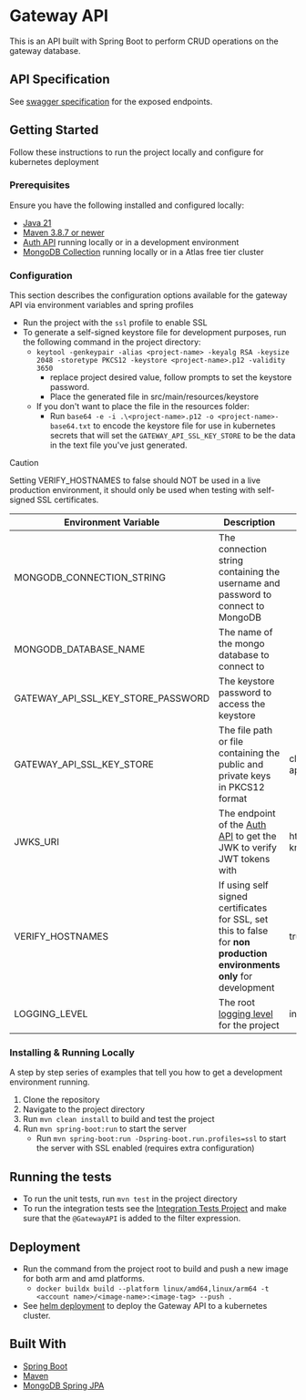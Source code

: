 # Gateway API

This is an API built with Spring Boot to perform CRUD operations on the gateway database.

## API Specification
See [swagger specification](https://app.swaggerhub.com/apis/CameronWard301/Communication_APIs/1.0.3#/Communication%20Gateway%20API) for the exposed endpoints.

## Getting Started

Follow these instructions to run the project locally and configure for kubernetes deployment

### Prerequisites

Ensure you have the following installed and configured locally:

- [Java 21](https://www.oracle.com/java/technologies/downloads/#java21)
- [Maven 3.8.7 or newer](https://maven.apache.org/download.cgi)
- [Auth API](../auth-api) running locally or in a development environment
- [MongoDB Collection](https://www.mongodb.com/docs/atlas/getting-started/) running locally or in a Atlas free tier cluster

### Configuration

This section describes the configuration options available for the gateway API via environment variables and spring profiles
- Run the project with the `ssl` profile to enable SSL
- To generate a self-signed keystore file for development purposes, run the following command in the project directory:
    - `keytool -genkeypair -alias <project-name> -keyalg RSA -keysize 2048 -storetype PKCS12 -keystore <project-name>.p12 -validity 3650`
        - replace project desired value, follow prompts to set the keystore password.
        - Place the generated file in src/main/resources/keystore
    - If you don't want to place the file in the resources folder:
        - Run `base64 -e -i .\<project-name>.p12 -o <project-name>-base64.txt` to encode the keystore file for use in kubernetes secrets that will set the `GATEWAY_API_SSL_KEY_STORE` to be the data in the text file you've just generated.

> [!CAUTION]
> Setting VERIFY_HOSTNAMES to false should NOT be used in a live production environment, it should only be used when testing with self-signed SSL certificates.

| Environment Variable               | Description                                                                                                                                                             | Default Value                                      | Required                       |
|------------------------------------|-------------------------------------------------------------------------------------------------------------------------------------------------------------------------|----------------------------------------------------|--------------------------------| 
| MONGODB_CONNECTION_STRING          | The connection string containing the username and password to connect to MongoDB                                                                                        |                                                    | Y should start with mongodb:// |
| MONGODB_DATABASE_NAME              | The name of the mongo database to connect to                                                                                                                            |                                                    | Y                              | 
| GATEWAY_API_SSL_KEY_STORE_PASSWORD | The keystore password to access the keystore                                                                                                                            |                                                    | Y if using SSL profile         |
| GATEWAY_API_SSL_KEY_STORE          | The file path or file containing the public and private keys in PKCS12 format                                                                                           | classpath:keystore/gateway-api.p12                 | N                              |
| JWKS_URI                           | The endpoint of the [Auth API](../auth-api) to get the JWK to verify JWT tokens with                                                                                    | https://localhost:53655/auth/.well-known/jwks.json | N                              |
| VERIFY_HOSTNAMES                   | If using self signed certificates for SSL, set this to false for **non production environments only** for development                                                   | true                                               | N                              |
| LOGGING_LEVEL                      | The root [logging level](https://docs.spring.io/spring-boot/docs/2.1.13.RELEASE/reference/html/boot-features-logging.html#boot-features-logging-format) for the project | info                                               | N                              |



### Installing & Running Locally

A step by step series of examples that tell you how to get a development environment running.

1. Clone the repository
2. Navigate to the project directory
3. Run `mvn clean install` to build and test the project
4. Run `mvn spring-boot:run` to start the server
    - Run `mvn spring-boot:run -Dspring-boot.run.profiles=ssl` to start the server with SSL enabled (requires extra configuration)

## Running the tests

- To run the unit tests, run `mvn test` in the project directory
- To run the integration tests see the [Integration Tests Project](../integration-tests)
  and make sure that the `@GatewayAPI` is added to the filter expression.

## Deployment

- Run the command from the project root to build and push a new image for both arm and amd platforms.
    - `docker buildx build --platform linux/amd64,linux/arm64 -t <account name>/<image-name>:<image-tag> --push .`
- See [helm deployment](../deployment/helm) to deploy the Gateway API to a kubernetes cluster.

## Built With
- [Spring Boot](https://spring.io/projects/spring-boot)
- [Maven](https://maven.apache.org/)
- [MongoDB Spring JPA](https://spring.io/guides/gs/accessing-data-mongodb)
